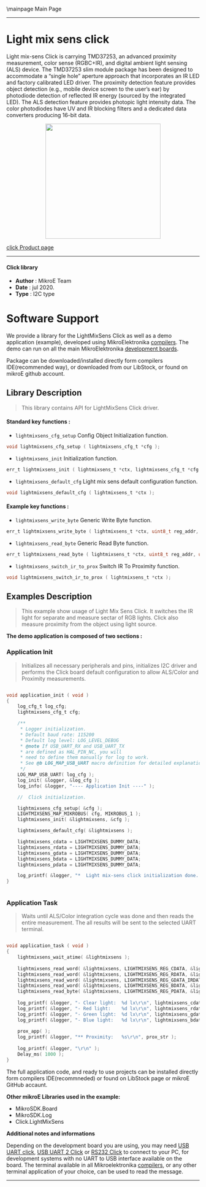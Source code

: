 \mainpage Main Page
 
---
# Light mix sens click

Light mix-sens Click is carrying TMD37253, an advanced proximity measurement, color sense (RGBC+IR), and digital ambient light sensing (ALS) device. The TMD37253 slim module package has been designed to accommodate a “single hole” aperture approach that incorporates an IR LED and factory calibrated LED driver. The proximity detection feature provides object detection (e.g., mobile device screen to the user’s ear) by photodiode detection of reflected IR energy (sourced by the integrated LED). The ALS detection feature provides photopic light intensity data. The color photodiodes have UV and IR blocking filters and a dedicated data converters producing 16-bit data.

<p align="center">
  <img src="https://download.mikroe.com/images/click_for_ide/lightmixsens_click.png" height=300px>
</p>


[click Product page](https://www.mikroe.com/light-mix-sens-click)

---


#### Click library 

- **Author**        : MikroE Team
- **Date**          : jul 2020.
- **Type**          : I2C type


# Software Support

We provide a library for the LightMixSens Click 
as well as a demo application (example), developed using MikroElektronika 
[compilers](https://shop.mikroe.com/compilers). 
The demo can run on all the main MikroElektronika [development boards](https://shop.mikroe.com/development-boards).

Package can be downloaded/installed directly form compilers IDE(recommended way), or downloaded from our LibStock, or found on mikroE github account. 

## Library Description

> This library contains API for LightMixSens Click driver.

#### Standard key functions :

- `lightmixsens_cfg_setup` Config Object Initialization function.
```c
void lightmixsens_cfg_setup ( lightmixsens_cfg_t *cfg );
```

- `lightmixsens_init` Initialization function.
```c
err_t lightmixsens_init ( lightmixsens_t *ctx, lightmixsens_cfg_t *cfg );
```

- `lightmixsens_default_cfg` Light mix sens default configuration function.
```c
void lightmixsens_default_cfg ( lightmixsens_t *ctx );
```

#### Example key functions :

- `lightmixsens_write_byte` Generic Write Byte function.
```c
err_t lightmixsens_write_byte ( lightmixsens_t *ctx, uint8_t reg_addr, uint8_t data_in );
```

- `lightmixsens_read_byte` Generic Read Byte function.
```c
err_t lightmixsens_read_byte ( lightmixsens_t *ctx, uint8_t reg_addr, uint8_t *data_out );
```

- `lightmixsens_switch_ir_to_prox` Switch IR To Proximity function.
```c
void lightmixsens_switch_ir_to_prox ( lightmixsens_t *ctx );
```

## Examples Description

> This example show usage of Light Mix Sens Click. It switches the IR light for separate and 
> measure sectar of RGB lights. Click also measure proximity from the object using light source.

**The demo application is composed of two sections :**

### Application Init 

> Initializes all necessary peripherals and pins, initializes I2C driver and performs 
> the Click board default configuration to allow ALS/Color and Proximity measurements.

```c

void application_init ( void )
{
    log_cfg_t log_cfg;
    lightmixsens_cfg_t cfg;

    /** 
     * Logger initialization.
     * Default baud rate: 115200
     * Default log level: LOG_LEVEL_DEBUG
     * @note If USB_UART_RX and USB_UART_TX 
     * are defined as HAL_PIN_NC, you will 
     * need to define them manually for log to work. 
     * See @b LOG_MAP_USB_UART macro definition for detailed explanation.
     */
    LOG_MAP_USB_UART( log_cfg );
    log_init( &logger, &log_cfg );
    log_info( &logger, "---- Application Init ----" );

    //  Click initialization.

    lightmixsens_cfg_setup( &cfg );
    LIGHTMIXSENS_MAP_MIKROBUS( cfg, MIKROBUS_1 );
    lightmixsens_init( &lightmixsens, &cfg );

    lightmixsens_default_cfg( &lightmixsens );

    lightmixsens_cdata = LIGHTMIXSENS_DUMMY_DATA;
    lightmixsens_rdata = LIGHTMIXSENS_DUMMY_DATA;
    lightmixsens_gdata = LIGHTMIXSENS_DUMMY_DATA;
    lightmixsens_bdata = LIGHTMIXSENS_DUMMY_DATA;
    lightmixsens_pdata = LIGHTMIXSENS_DUMMY_DATA;

    log_printf( &logger, "*  Light mix-sens click initialization done.  *\r\n" );
}
  
```

### Application Task

> Waits until ALS/Color integration cycle was done and then reads the entire measurement.
> The all results will be sent to the selected UART terminal.

```c

void application_task ( void )
{
    lightmixsens_wait_atime( &lightmixsens );
    
    lightmixsens_read_word( &lightmixsens, LIGHTMIXSENS_REG_CDATA, &lightmixsens_cdata );
    lightmixsens_read_word( &lightmixsens, LIGHTMIXSENS_REG_RDATA, &lightmixsens_rdata );
    lightmixsens_read_word( &lightmixsens, LIGHTMIXSENS_REG_GDATA_IRDATA, &lightmixsens_gdata );
    lightmixsens_read_word( &lightmixsens, LIGHTMIXSENS_REG_BDATA, &lightmixsens_bdata );
    lightmixsens_read_byte( &lightmixsens, LIGHTMIXSENS_REG_PDATA, &lightmixsens_pdata );
    
    log_printf( &logger, "- Clear light:  %d lx\r\n", lightmixsens_cdata );
    log_printf( &logger, "- Red light:    %d lx\r\n", lightmixsens_rdata );
    log_printf( &logger, "- Green light:  %d lx\r\n", lightmixsens_gdata );
    log_printf( &logger, "- Blue light:   %d lx\r\n", lightmixsens_bdata );
    
    prox_app( );
    log_printf( &logger, "** Proximity:   %s\r\n", prox_str );
    
    log_printf( &logger, "\r\n" );
    Delay_ms( 1000 );
} 

``` 

The full application code, and ready to use projects can be  installed directly form compilers IDE(recommneded) or found on LibStock page or mikroE GitHub accaunt.

**Other mikroE Libraries used in the example:** 

- MikroSDK.Board
- MikroSDK.Log
- Click.LightMixSens

**Additional notes and informations**

Depending on the development board you are using, you may need 
[USB UART click](https://shop.mikroe.com/usb-uart-click), 
[USB UART 2 Click](https://shop.mikroe.com/usb-uart-2-click) or 
[RS232 Click](https://shop.mikroe.com/rs232-click) to connect to your PC, for 
development systems with no UART to USB interface available on the board. The 
terminal available in all Mikroelektronika 
[compilers](https://shop.mikroe.com/compilers), or any other terminal application 
of your choice, can be used to read the message.



---
